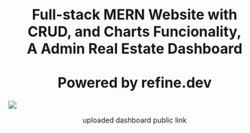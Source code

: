 <h1 classname="bold" align="center"> Full-stack MERN Website with CRUD, and Charts Funcionality, <br> 
  A Admin Real Estate Dashboard <br> <br>Powered by refine.dev<br> </h1>

<img src="https://user-images.githubusercontent.com/91045673/218452545-05a3da16-1263-4983-8fc1-f12f9b082d1b.jpg" />

<p align="center">uploaded dashboard public link</p>
